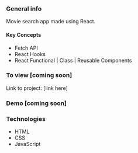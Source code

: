 ### General info

Movie search app made using React.

#### Key Concepts

- Fetch API 
- React Hooks
- React Functional | Class | Reusable Components 

### To view [coming soon]

Link to project: [link here]

### Demo [coming soon]

### Technologies

- HTML
- CSS
- JavaScript

